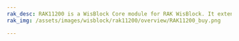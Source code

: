 ```yaml
---
rak_desc: RAK11200 is a WisBlock Core module for RAK WisBlock. It extends the WisBlock series with an Espressif ESP32-WROVER module that supports WiFi-BLE functions and supplies a powerful MCU for a wide variety of applications.
rak_img: /assets/images/wisblock/rak11200/overview/RAK11200_buy.png

---
```


<rk-redirect to="/Product-Categories/WisBlock/RAK11200/Overview/" />
